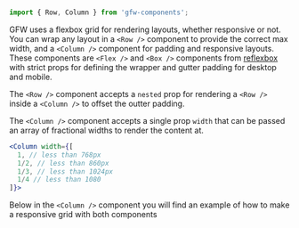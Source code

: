 <br />

```jsx static
import { Row, Column } from 'gfw-components';
```

GFW uses a flexbox grid for rendering layouts, whether responsive or not. You can wrap any layout in a `<Row />` component to provide the correct max width, and a `<Column />` component for padding and responsive layouts. These components are `<Flex />` and `<Box />` components from [reflexbox](https://rebassjs.org/reflexbox/) with strict props for defining the wrapper and gutter padding for desktop and mobile.

The `<Row />` component accepts a `nested` prop for rendering a `<Row />` inside a `<Column />` to offset the outter padding.

The `<Column />` component accepts a single prop `width` that can be passed an array of fractional widths to render the content at.

```jsx static
<Column width={[
  1, // less than 768px
  1/2, // less than 860px
  1/3, // less than 1024px
  1/4 // less than 1080
]}>
```

Below in the `<Column />` component you will find an example of how to make a responsive grid with both components

<br />
<br />
